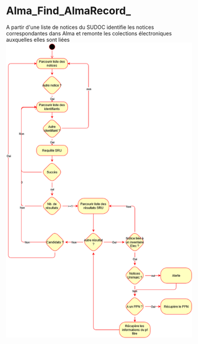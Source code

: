 # Alma_Find_AlmaRecord_
A partir d'une liste de notices du SUDOC identifie les notices correspondantes dans Alma et remonte les colections électroniques  auxquelles elles sont liées
![Diagramme](./Alma_SudocRecord_To_Alma_Record.png)
